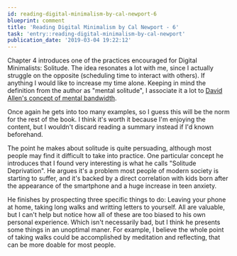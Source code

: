 ```yaml
---
id: reading-digital-minimalism-by-cal-newport-6
blueprint: comment
title: 'Reading Digital Minimalism by Cal Newport - 6'
task: 'entry::reading-digital-minimalism-by-cal-newport'
publication_date: '2019-03-04 19:22:12'
---
```


Chapter 4 introduces one of the practices encouraged for Digital Minimalists: Solitude. The idea resonates a lot with me, since I actually struggle on the opposite (scheduling time to interact with others). If anything I would like to increase my time alone. Keeping in mind the definition from the author as "mental solitude", I associate it a lot to [David Allen's concept of mental bandwidth](https://www.youtube.com/watch?v=CHxhjDPKfbY).

Once again he gets into too many examples, so I guess this will be the norm for the rest of the book. I think it's worth it because I'm enjoying the content, but I wouldn't discard reading a summary instead if I'd known beforehand.

The point he makes about solitude is quite persuading, although most people may find it difficult to take into practice. One particular concept he introduces that I found very interesting is what he calls "Solitude Deprivation". He argues it's a problem most people of modern society is starting to suffer, and it's backed by a direct correlation with kids born after the appearance of the smartphone and a huge increase in teen anxiety.

He finishes by prospecting three specific things to do: Leaving your phone at home, taking long walks and writting letters to yourself. All are valuable, but I can't help but notice how all of these are too biased to his own personal experience. Which isn't necessarily bad, but I think he presents some things in an unoptimal maner. For example, I believe the whole point of taking walks could be accomplished by meditation and reflecting, that can be more doable for most people.
